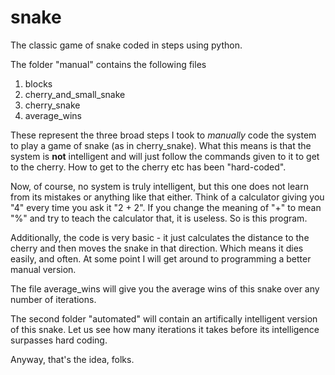 # snake
The classic game of snake coded in steps using python.

The folder "manual" contains the following files

1. blocks
2. cherry_and_small_snake
3. cherry_snake
4. average_wins

These represent the three broad steps I took to *manually* code the system to play a game of snake (as in cherry_snake). What this means is that the system is **not** intelligent and will just follow the commands given to it to get to the cherry. How to get to the cherry etc has been "hard-coded".

Now, of course, no system is truly intelligent, but this one does not learn from its mistakes or anything like that either. Think of a calculator giving you "4" every time you ask it "2 + 2". If you change the meaning of "+" to mean "%" and try to teach the calculator that, it is useless. So is this program.

Additionally, the code is very basic - it just calculates the distance to the cherry and then moves the snake in that direction. Which means it dies easily, and often. At some point I will get around to programming a better manual version.

The file average_wins will give you the average wins of this snake over any number of iterations.

The second folder "automated" will contain an artifically intelligent version of this snake. Let us see how many iterations it takes before its intelligence surpasses hard coding.

Anyway, that's the idea, folks.
